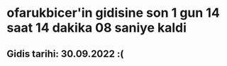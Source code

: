 # ofarukbicer'in gidisine son 1 gun 14 saat 14 dakika 08 saniye kaldi

## Gidis tarihi: 30.09.2022 :(